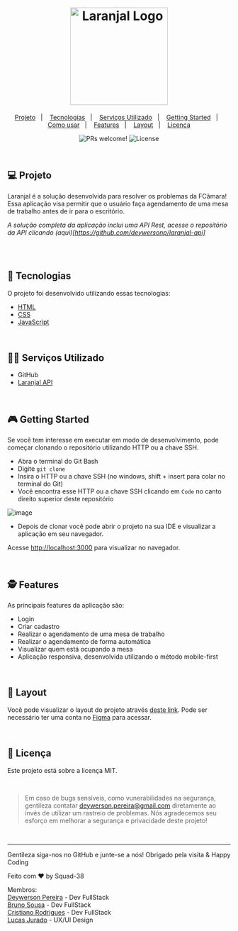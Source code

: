 <h1 align="center">
  <img alt="Laranjal Logo" title="Podcastr Logo" src="https://github.com/deywersonp/laranjal/blob/main/public/images/laranjal-orange.svg" width="220px" />
</h1>

<p align="center">
  <a href="#-projeto">Projeto</a>&nbsp;&nbsp;&nbsp;|&nbsp;&nbsp;&nbsp;
  <a href="#-tecnologias">Tecnologias</a>&nbsp;&nbsp;&nbsp;|&nbsp;&nbsp;&nbsp;
  <a href="#-serviços-utilizado">Serviços Utilizado</a>&nbsp;&nbsp;&nbsp;|&nbsp;&nbsp;&nbsp;
  <a href="#-getting-started">Getting Started</a>&nbsp;&nbsp;&nbsp;|&nbsp;&nbsp;&nbsp;
  <a href="#-como-usar">Como usar</a>&nbsp;&nbsp;&nbsp;|&nbsp;&nbsp;&nbsp;
  <a href="#-features">Features</a>&nbsp;&nbsp;&nbsp;|&nbsp;&nbsp;&nbsp;
  <a href="#-layout">Layout</a>&nbsp;&nbsp;&nbsp;|&nbsp;&nbsp;&nbsp;
  <a href="#memo-licença">Licença</a>
</p>

<p align="center">
 <img src="https://img.shields.io/static/v1?label=PRs&message=welcome&color=49AA26&labelColor=000000" alt="PRs welcome!" />

  <img alt="License" src="https://img.shields.io/static/v1?label=license&message=MIT&color=49AA26&labelColor=000000">
</p>

<br>

## 💻 Projeto

Laranjal é a solução desenvolvida para resolver os problemas da FCâmara! Essa aplicação visa permitir que o usuário faça agendamento de uma mesa de trabalho antes de ir para o escritório.

*A solução completa da aplicação inclui uma API Rest, acesse o repositório da API clicando (aqui)[https://github.com/deywersonp/laranjal-api]*

<br><br>

## 🚀 Tecnologias

O projeto foi desenvolvido utilizando essas tecnologias:

- [HTML](https://developer.mozilla.org/pt-BR/docs/Web/HTML)
- [CSS](https://developer.mozilla.org/pt-BR/docs/Web/CSS)
- [JavaScript](https://developer.mozilla.org/pt-BR/docs/Web/JavaScript)


<br>

## 👨‍🔧 Serviços Utilizado
- GitHub
- [Laranjal API](https://github.com/deywersonp/laranjal-api)

<br>

## 🎮 Getting Started

Se você tem interesse em executar em modo de desenvolvimento, pode começar clonando o repositório utilizando HTTP ou a chave SSH.

- Abra o terminal do Git Bash
- Digite `git clone`
- Insira o HTTP ou a chave SSH (no windows, shift + insert para colar no terminal do Git)
- Você encontra esse HTTP ou a chave SSH clicando em `Code` no canto direito superior deste repositório


![image](https://user-images.githubusercontent.com/79553681/133712849-0b3145fc-4810-4b64-bce8-0970a98f22fb.png)


- Depois de clonar você pode abrir o projeto na sua IDE e visualizar a aplicação em seu navegador.

Acesse [http://localhost:3000](http://localhost:3000) para visualizar no navegador.

<br>

## 🕵 Features

As principais features da aplicação são:

- Login 
- Criar cadastro
- Realizar o agendamento de uma mesa de trabalho
- Realizar o agendamento de forma automática
- Visualizar quem está ocupando a mesa
- Aplicação responsiva, desenvolvida utilizando o método mobile-first
 
<br>

## 🔖 Layout

Você pode visualizar o layout do projeto através [deste link](https://www.figma.com/file/dqsfgKa6OFWIWrlWCBbr3Y/Laranjal---FCamara?node-id=0%3A1). Pode ser necessário ter uma conta no [Figma](https://figma.com) para acessar.

<br>

## :memo: Licença

Este projeto está sobre a licença MIT.

<br>

 > Em caso de bugs sensíveis, como vunerabilidades na segurança, gentileza contatar
 > <a href = "mailto:deywerson.pereira@gmail.com">deywerson.pereira@gmail.com</a> diretamente ao invés de utilizar um rastreio de problemas. Nós agradecemos seu esforço
 > em melhorar a segurança e privacidade deste projeto!
 <br>
 
---
  

Gentileza siga-nos no GitHub e junte-se a nós! Obrigado pela visita & Happy Coding 
      

Feito com ♥ by Squad-38

Membros:
<br>
<a href="https://github.com/deywersonp">Deywerson Pereira</a> - Dev FullStack
<br>
<a href="https://github.com/brunodsousa">Bruno Sousa</a> - Dev FullStack
<br>
<a href="https://github.com/cristianorr25">Cristiano Rodrigues</a> - Dev FullStack
<br>
<a href="https://www.linkedin.com/in/lucasjurado/">Lucas Jurado</a> - UX/UI Design
